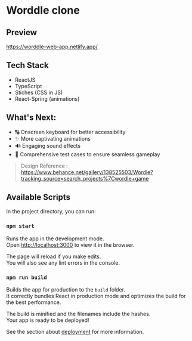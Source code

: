 # Worddle clone

## Preview
https://worddle-web-app.netlify.app/

## Tech Stack
- ReactJS
- TypeScript
- Stiches (CSS in JS)
- React-Spring (animations)

## What's Next:
- 🔠 Onscreen keyboard for better accessibility
- ✨ More captivating animations
- 🔊 Engaging sound effects
- 🧪 Comprehensive test cases to ensure seamless gameplay

> Design Reference : 
https://www.behance.net/gallery/138525503/Wordle?tracking_source=search_projects%7Cwordle+game

## Available Scripts

In the project directory, you can run:

### `npm start`

Runs the app in the development mode.\
Open [http://localhost:3000](http://localhost:3000) to view it in the browser.

The page will reload if you make edits.\
You will also see any lint errors in the console.

### `npm run build`

Builds the app for production to the `build` folder.\
It correctly bundles React in production mode and optimizes the build for the best performance.

The build is minified and the filenames include the hashes.\
Your app is ready to be deployed!

See the section about [deployment](https://facebook.github.io/create-react-app/docs/deployment) for more information.

